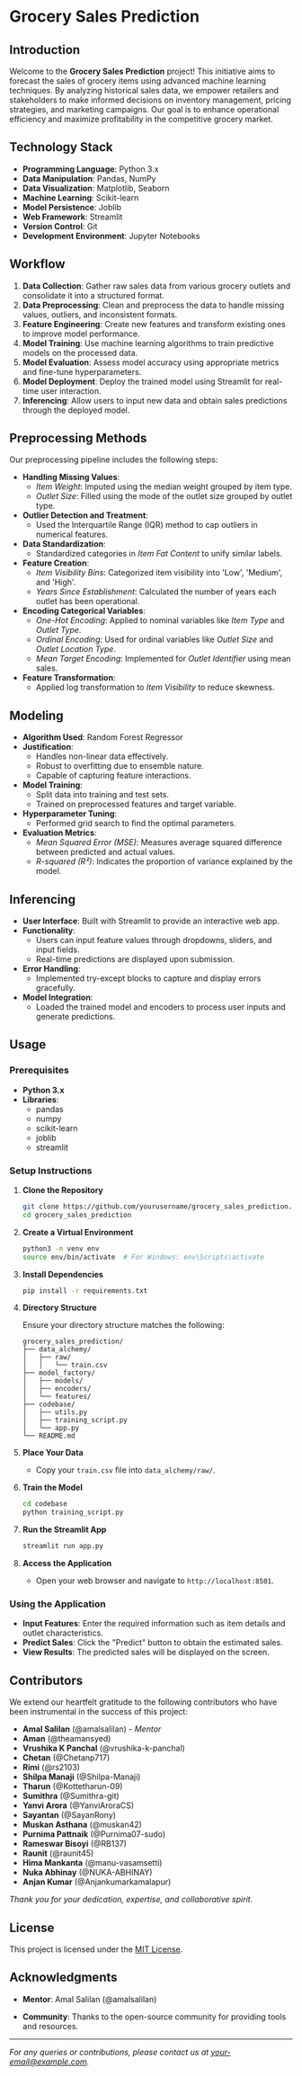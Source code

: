 # Grocery Sales Prediction

## Introduction

Welcome to the **Grocery Sales Prediction** project! This initiative aims to forecast the sales of grocery items using advanced machine learning techniques. By analyzing historical sales data, we empower retailers and stakeholders to make informed decisions on inventory management, pricing strategies, and marketing campaigns. Our goal is to enhance operational efficiency and maximize profitability in the competitive grocery market.

## Technology Stack

- **Programming Language**: Python 3.x
- **Data Manipulation**: Pandas, NumPy
- **Data Visualization**: Matplotlib, Seaborn
- **Machine Learning**: Scikit-learn
- **Model Persistence**: Joblib
- **Web Framework**: Streamlit
- **Version Control**: Git
- **Development Environment**: Jupyter Notebooks

## Workflow

1. **Data Collection**: Gather raw sales data from various grocery outlets and consolidate it into a structured format.
2. **Data Preprocessing**: Clean and preprocess the data to handle missing values, outliers, and inconsistent formats.
3. **Feature Engineering**: Create new features and transform existing ones to improve model performance.
4. **Model Training**: Use machine learning algorithms to train predictive models on the processed data.
5. **Model Evaluation**: Assess model accuracy using appropriate metrics and fine-tune hyperparameters.
6. **Model Deployment**: Deploy the trained model using Streamlit for real-time user interaction.
7. **Inferencing**: Allow users to input new data and obtain sales predictions through the deployed model.

## Preprocessing Methods

Our preprocessing pipeline includes the following steps:

- **Handling Missing Values**:
  - *Item Weight*: Imputed using the median weight grouped by item type.
  - *Outlet Size*: Filled using the mode of the outlet size grouped by outlet type.
- **Outlier Detection and Treatment**:
  - Used the Interquartile Range (IQR) method to cap outliers in numerical features.
- **Data Standardization**:
  - Standardized categories in *Item Fat Content* to unify similar labels.
- **Feature Creation**:
  - *Item Visibility Bins*: Categorized item visibility into 'Low', 'Medium', and 'High'.
  - *Years Since Establishment*: Calculated the number of years each outlet has been operational.
- **Encoding Categorical Variables**:
  - *One-Hot Encoding*: Applied to nominal variables like *Item Type* and *Outlet Type*.
  - *Ordinal Encoding*: Used for ordinal variables like *Outlet Size* and *Outlet Location Type*.
  - *Mean Target Encoding*: Implemented for *Outlet Identifier* using mean sales.
- **Feature Transformation**:
  - Applied log transformation to *Item Visibility* to reduce skewness.

## Modeling

- **Algorithm Used**: Random Forest Regressor
- **Justification**:
  - Handles non-linear data effectively.
  - Robust to overfitting due to ensemble nature.
  - Capable of capturing feature interactions.
- **Model Training**:
  - Split data into training and test sets.
  - Trained on preprocessed features and target variable.
- **Hyperparameter Tuning**:
  - Performed grid search to find the optimal parameters.
- **Evaluation Metrics**:
  - *Mean Squared Error (MSE)*: Measures average squared difference between predicted and actual values.
  - *R-squared (R²)*: Indicates the proportion of variance explained by the model.

## Inferencing

- **User Interface**: Built with Streamlit to provide an interactive web app.
- **Functionality**:
  - Users can input feature values through dropdowns, sliders, and input fields.
  - Real-time predictions are displayed upon submission.
- **Error Handling**:
  - Implemented try-except blocks to capture and display errors gracefully.
- **Model Integration**:
  - Loaded the trained model and encoders to process user inputs and generate predictions.

## Usage

### Prerequisites

- **Python 3.x**
- **Libraries**:
  - pandas
  - numpy
  - scikit-learn
  - joblib
  - streamlit

### Setup Instructions

1. **Clone the Repository**

   ```bash
   git clone https://github.com/yourusername/grocery_sales_prediction.git
   cd grocery_sales_prediction
   ```

2. **Create a Virtual Environment**

   ```bash
   python3 -m venv env
   source env/bin/activate  # For Windows: env\Scripts\activate
   ```

3. **Install Dependencies**

   ```bash
   pip install -r requirements.txt
   ```

4. **Directory Structure**

   Ensure your directory structure matches the following:

   ```
   grocery_sales_prediction/
   ├── data_alchemy/
   │   ├── raw/
   │   │   └── train.csv
   ├── model_factory/
   │   ├── models/
   │   ├── encoders/
   │   └── features/
   ├── codebase/
   │   ├── utils.py
   │   ├── training_script.py
   │   └── app.py
   └── README.md
   ```

5. **Place Your Data**

   - Copy your `train.csv` file into `data_alchemy/raw/`.

6. **Train the Model**

   ```bash
   cd codebase
   python training_script.py
   ```

7. **Run the Streamlit App**

   ```bash
   streamlit run app.py
   ```

8. **Access the Application**

   - Open your web browser and navigate to `http://localhost:8501`.

### Using the Application

- **Input Features**: Enter the required information such as item details and outlet characteristics.
- **Predict Sales**: Click the "Predict" button to obtain the estimated sales.
- **View Results**: The predicted sales will be displayed on the screen.

## Contributors

We extend our heartfelt gratitude to the following contributors who have been instrumental in the success of this project:

- **Amal Salilan** (@amalsalilan) - *Mentor*
- **Aman** (@theamansyed)
- **Vrushika K Panchal** (@vrushika-k-panchal)
- **Chetan** (@Chetanp717)
- **Rimi** (@rs2103)
- **Shilpa Manaji** (@Shilpa-Manaji)
- **Tharun** (@Kottetharun-09)
- **Sumithra** (@Sumithra-git)
- **Yanvi Arora** (@YanviAroraCS)
- **Sayantan** (@SayanRony)
- **Muskan Asthana** (@muskan42)
- **Purnima Pattnaik** (@Purnima07-sudo)
- **Rameswar Bisoyi** (@RB137)
- **Raunit** (@raunit45)
- **Hima Mankanta** (@manu-vasamsetti)
- **Nuka Abhinay** (@NUKA-ABHINAY)
- **Anjan Kumar** (@Anjankumarkamalapur)

*Thank you for your dedication, expertise, and collaborative spirit.*

## License

This project is licensed under the [MIT License](LICENSE).

## Acknowledgments

- **Mentor**: Amal Salilan (@amalsalilan) 

- **Community**: Thanks to the open-source community for providing tools and resources.

---

*For any queries or contributions, please contact us at [your-email@example.com](mailto:your-email@example.com).*
